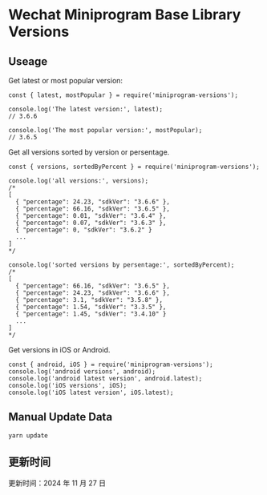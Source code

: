 
# Wechat Miniprogram Base Library Versions

## Useage

Get latest or most popular version:

```;
const { latest, mostPopular } = require('miniprogram-versions');

console.log('The latest version:', latest);
// 3.6.6

console.log('The most popular version:', mostPopular);
// 3.6.5

```

Get all versions sorted by version or persentage.

```
const { versions, sortedByPercent } = require('miniprogram-versions');

console.log('all versions:', versions);
/*
[
  { "percentage": 24.23, "sdkVer": "3.6.6" },
  { "percentage": 66.16, "sdkVer": "3.6.5" },
  { "percentage": 0.01, "sdkVer": "3.6.4" },
  { "percentage": 0.07, "sdkVer": "3.6.3" },
  { "percentage": 0, "sdkVer": "3.6.2" }
  ...
]
*/

console.log('sorted versions by persentage:', sortedByPercent);
/*
[
  { "percentage": 66.16, "sdkVer": "3.6.5" },
  { "percentage": 24.23, "sdkVer": "3.6.6" },
  { "percentage": 3.1, "sdkVer": "3.5.8" },
  { "percentage": 1.54, "sdkVer": "3.3.5" },
  { "percentage": 1.45, "sdkVer": "3.4.10" }
  ...
]
*/
```

Get versions in iOS or Android.

```
const { android, iOS } = require('miniprogram-versions');
console.log('android versions', android);
console.log('android latest version', android.latest);
console.log('iOS versions', iOS);
console.log('iOS latest version', iOS.latest);
```

## Manual Update Data

```
yarn update
```

## 更新时间

更新时间：2024 年 11 月 27 日
